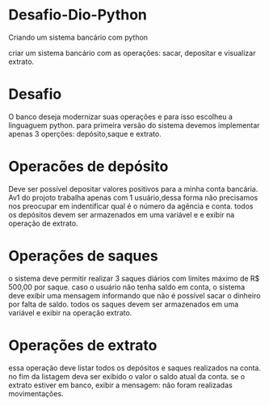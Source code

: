 # Desafio-Dio-Python
Criando um sistema bancário com python

criar um sistema bancário com as operações: sacar, depositar e visualizar extrato.

# Desafio
O banco deseja modernizar suas operações e para isso escolheu a linguaguem python. para primeira versão do sistema devemos implementar apenas 3 operções: depósito,saque e extrato.

# Operacões de depósito
Deve ser possível depositar valores positivos para a minha conta bancária. Av1 do projoto trabalha apenas com 1 usuário,dessa forma não precisamos nos preocupar em indentificar qual é o número da agência e conta. todos os depósitos devem ser armazenados em uma variável e e exibir na operação de extrato.

# Operações de saques
o sistema deve permitir realizar 3 saques diários com limites máximo de R$ 500,00 por saque. caso o usuário não tenha saldo em conta, o sistema deve exibir uma mensagem informando que não é possível sacar o dinheiro por falta de saldo. todos os saques devem ser armazenados em uma variável e exibir na operação extrato.

# Operações de extrato
essa operação deve listar todos os depósitos e saques realizados na conta. no fim da listagem deva ser exibido o valor o saldo atual da conta. se o extrato estiver em banco, exibir a mensagem: não foram realizadas movimentações.
